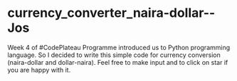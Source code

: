 # currency_converter_naira-dollar--Jos
Week 4 of #CodePlateau Programme introduced us to Python programming language. So I decided to write this  simple code for currency conversion (naira-dollar and dollar-naira). Feel free to make input and to click on star if you are happy with it.
